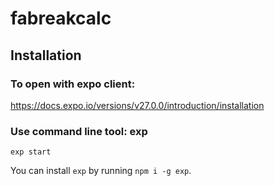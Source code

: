 # fabreakcalc



## Installation


### To open with expo client: 

https://docs.expo.io/versions/v27.0.0/introduction/installation



### Use command line tool: exp

`exp start`

You can install `exp` by running `npm i -g exp`.


